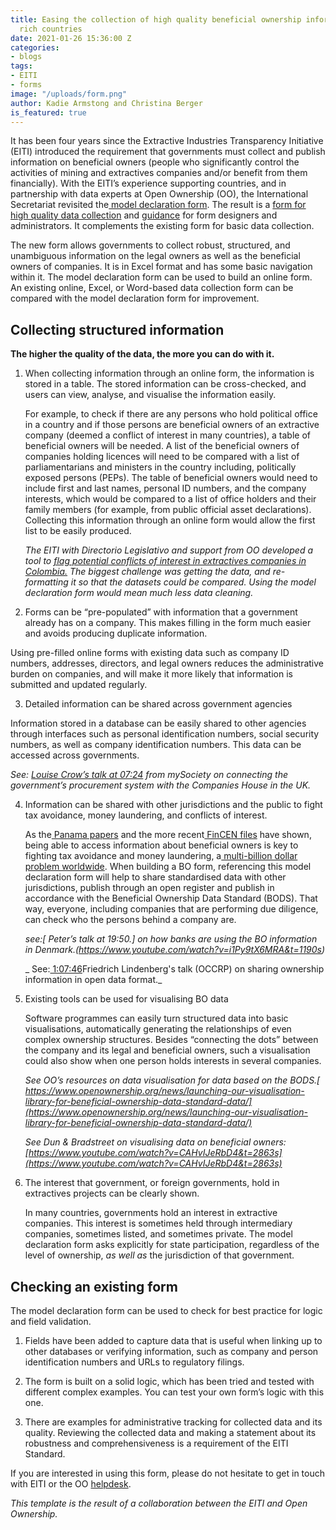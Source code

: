 ```yaml
---
title: Easing the collection of high quality beneficial ownership information in resource
  rich countries
date: 2021-01-26 15:36:00 Z
categories:
- blogs
tags:
- EITI
- forms
image: "/uploads/form.png"
author: Kadie Armstong and Christina Berger
is_featured: true
---
```


It has been four years since the Extractive Industries Transparency Initiative (EITI) introduced the requirement that governments must collect and publish information on beneficial owners (people who significantly control the activities of mining and extractives companies and/or benefit from them financially). With the EITI’s experience supporting countries, and in partnership with data experts at Open Ownership (OO), the International Secretariat revisited the[ model declaration form](https://eiti.org/document/beneficial-ownership-model-declaration-form). The result is a [form for high quality data collection](https://eiti.org/files/documents/model_eiti_beneficial_ownership_declaration_form_-_high_quality_data.xlsx) and  [guidance](https://eiti.org/files/documents/guide_to_the_model_beneficial_ownership_declaration_form_for_high_quality_data_collection.pdf) for form designers and administrators. It complements the existing form for basic data collection.

The new form allows governments to collect robust, structured, and unambiguous information on the legal owners as well as the beneficial owners of companies. It is in Excel format and has some basic navigation within it. The model declaration form can be used to build an online form. An existing online, Excel, or Word-based data collection form can be compared with the model declaration form for improvement.


## Collecting structured information 

**The higher the quality of the data, the more you can do with it.**

1. When collecting information through an online form, the information is stored in a table. The stored information can be cross-checked, and users can view, analyse, and visualise the information easily.

   For example, to check if there are any persons who hold political office in a country and if those persons are beneficial owners of an extractive company (deemed a conflict of interest in many countries), a table of beneficial owners will be needed. A list of the beneficial owners of companies holding licences will need to be compared with a  list of parliamentarians and ministers in the country  including, politically exposed persons (PEPs). The table of beneficial owners would need to include first and last names, personal ID numbers, and the company interests, which would be compared to a list of office holders and their family members (for example, from public official asset declarations). Collecting this information through an online form would allow the first list to be easily produced.

   _The EITI with Directorio Legislativo and support from OO developed a tool to [flag potential conflicts of interest in extractives companies in Colombia.](https://imf.directoriolegislativo.org/) The biggest challenge was getting the data, and re-formatting it so that the datasets could be compared. Using the model declaration form would mean much less data cleaning._

2. Forms can be “pre-populated” with information that a government already has on a company. This makes filling in the form much easier and avoids producing duplicate information.

Using pre-filled online forms with existing data such as company ID numbers, addresses, directors, and legal owners reduces the administrative burden on companies, and will make it more likely that information is submitted and updated regularly. 

3. Detailed information can be shared across government agencies

Information stored in a database can be easily shared to other agencies through interfaces such as personal identification numbers, social security numbers, as well as company identification numbers. This data can be accessed across governments. 

   _See: [Louise Crow’s talk at 07:24](https://www.youtube.com/watch?v=CAHvIJeRbD4&t=444s) from mySociety on connecting the government’s procurement system with the Companies House in the UK._

4. Information can be shared with other jurisdictions and the public to fight tax avoidance, money laundering, and conflicts of interest.

   As the[ Panama papers](https://www.icij.org/investigations/panama-papers/) and the more recent[ FinCEN files](https://www.icij.org/investigations/fincen-files/) have shown, being able to access information about beneficial owners is key to fighting tax avoidance and money laundering, a[ multi-billion dollar problem worldwide](https://www.fatf-gafi.org/faq/moneylaundering/). When building a BO form, referencing this model declaration form will help to share standardised data with other jurisdictions, publish through an open register and publish in accordance with the Beneficial Ownership Data Standard (BODS). That way, everyone, including companies that are performing due diligence, can check who the persons behind a company are.

   _see:[ Peter’s talk at 19:50.] on how banks are using the BO information in Denmark.(https://www.youtube.com/watch?v=i1Py9tX6MRA&t=1190s)_

   _ See:[ 1:07:46](https://www.youtube.com/watch?v=CAHvIJeRbD4&t=4066s)Friedrich Lindenberg's talk (OCCRP) on sharing ownership information in open data format._

5. Existing tools can be used for visualising BO data

   Software programmes can easily turn structured data into basic visualisations, automatically generating the relationships of even complex ownership structures. Besides “connecting the dots” between the company and its legal and beneficial owners, such a visualisation could also show when one person holds interests in several companies.

   _See OO’s resources on data visualisation for data based on the BODS.[ https://www.openownership.org/news/launching-our-visualisation-library-for-beneficial-ownership-data-standard-data/](https://www.openownership.org/news/launching-our-visualisation-library-for-beneficial-ownership-data-standard-data/)_

   _See Dun & Bradstreet on visualising data on beneficial owners:[https://www.youtube.com/watch?v=CAHvIJeRbD4&t=2863s](https://www.youtube.com/watch?v=CAHvIJeRbD4&t=2863s)_

6. The interest that government, or foreign governments, hold in extractives projects can be clearly shown.

   In many countries, governments hold an interest in extractive companies. This interest is sometimes held through intermediary companies, sometimes listed, and sometimes private. The model declaration form asks explicitly for state participation, regardless of the level of ownership, _as well as_ the jurisdiction of that government. 

## Checking an existing form

The model declaration form can be used to check for best practice for logic and field validation.

1. Fields have been added to capture data that is useful when linking up to other databases or verifying information, such as company and person identification numbers and URLs to regulatory filings.

2. The form is built on a solid logic, which has been tried and tested with different complex examples. You can test your own form’s logic with this one.

3. There are examples for administrative tracking for collected data and its quality. Reviewing the collected data and making a statement about its robustness and comprehensiveness is a requirement of the EITI Standard.

If you are interested in using this form, please do not hesitate to get in touch with EITI or the OO [helpdesk](https://share.hsforms.com/1hD_mecn0TwyW15zYkesF5g3upv4). 

_This template is the result of a collaboration between the EITI and Open Ownership._
